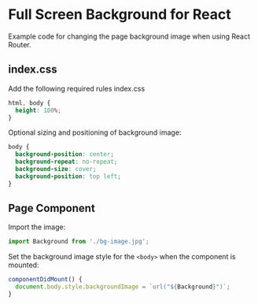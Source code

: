 # Full Screen Background for React
Example code for changing the page background image when using React Router.

## index.css
Add the following required rules index.css
```css
html, body {
  height: 100%;
}
```

Optional sizing and positioning of background image:
```css
body {
  background-position: center;
  background-repeat: no-repeat;
  background-size: cover;
  background-position: top left;
}
```

## Page Component

Import the image:
```javascript
import Background from './bg-image.jpg';
```

Set the background image style for the `<body>` when the component is mounted:
```jsx
componentDidMount() {
  document.body.style.backgroundImage = `url("${Background}")`;
}
```
